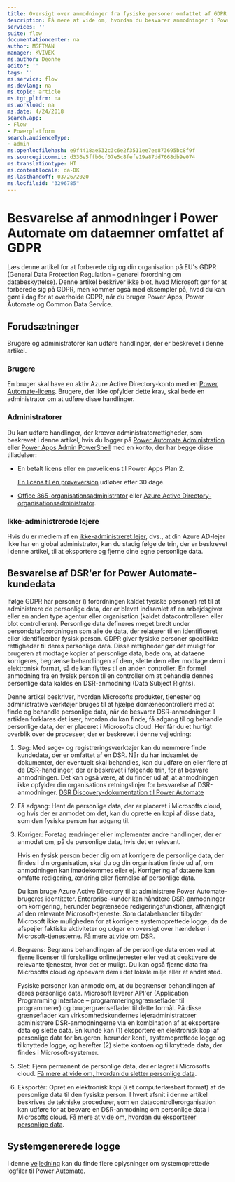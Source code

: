 ```yaml
---
title: Oversigt over anmodninger fra fysiske personer omfattet af GDPR | Microsoft Docs
description: Få mere at vide om, hvordan du besvarer anmodninger i Power Automate om dataemner omfattet af GPDR.
services: ''
suite: flow
documentationcenter: na
author: MSFTMAN
manager: KVIVEK
ms.author: Deonhe
editor: ''
tags: ''
ms.service: flow
ms.devlang: na
ms.topic: article
ms.tgt_pltfrm: na
ms.workload: na
ms.date: 4/24/2018
search.app:
- Flow
- Powerplatform
search.audienceType:
- admin
ms.openlocfilehash: e9f4418ae532c3c6e2f3511ee7ee873695bc8f9f
ms.sourcegitcommit: d336e5ffb6cf07e5c8fefe19a87dd7668db9e074
ms.translationtype: HT
ms.contentlocale: da-DK
ms.lasthandoff: 03/26/2020
ms.locfileid: "3296785"
---
```

# <a name="responding-to-gdpr-data-subject-requests-for-power-automate"></a>Besvarelse af anmodninger i Power Automate om dataemner omfattet af GDPR


Læs denne artikel for at forberede dig og din organisation på EU's GDPR (General Data Protection Regulation – generel forordning om databeskyttelse). Denne artikel beskriver ikke blot, hvad Microsoft gør for at forberede sig på GDPR, men kommer også med eksempler på, hvad du kan gøre i dag for at overholde GDPR, når du bruger Power Apps, Power Automate og Common Data Service.

## <a name="prerequisites"></a>Forudsætninger

Brugere og administratorer kan udføre handlinger, der er beskrevet i denne artikel.

### <a name="users"></a>Brugere

En bruger skal have en aktiv Azure Active Directory-konto med en [Power Automate-licens](https://preview.flow.microsoft.com/pricing/). Brugere, der ikke opfylder dette krav, skal bede en administrator om at udføre disse handlinger.

### <a name="administrators"></a>Administratorer

Du kan udføre handlinger, der kræver administratorrettigheder, som beskrevet i denne artikel, hvis du logger på [Power Automate Administration](https://admin.flow.microsoft.com/) eller [Power Apps Admin PowerShell](https://go.microsoft.com/fwlink/?linkid=871804) med en konto, der har begge disse tilladelser:

- En betalt licens eller en prøvelicens til Power Apps Plan 2.

    [En licens til en prøveversion](http://make.powerapps.com/trial) udløber efter 30 dage.

- [Office 365-organisationsadministrator](https://support.office.com/article/assign-admin-roles-in-office-365-for-business-eac4d046-1afd-4f1a-85fc-8219c79e1504) eller [Azure Active Directory-organisationsadministrator](https://docs.microsoft.com/azure/active-directory/active-directory-assign-admin-roles-azure-portal).

### <a name="unmanaged-tenants"></a>Ikke-administrerede lejere
Hvis du er medlem af en [ikke-administreret lejer](https://docs.microsoft.com/azure/active-directory/domains-admin-takeover), dvs., at din Azure AD-lejer ikke har en global administrator, kan du stadig følge de trin, der er beskrevet i denne artikel, til at eksportere og fjerne dine egne personlige data. 

## <a name="responding-to-dsrs-for-power-automate-customer-data"></a>Besvarelse af DSR'er for Power Automate-kundedata

Ifølge GDPR har personer (i forordningen kaldet fysiske personer) ret til at administrere de personlige data, der er blevet indsamlet af en arbejdsgiver eller en anden type agentur eller organisation (kaldet datacontrolleren eller blot controlleren). Personlige data defineres meget bredt under persondataforordningen som alle de data, der relaterer til en identificeret eller identificerbar fysisk person. GDPR giver fysiske personer specifikke rettigheder til deres personlige data. Disse rettigheder gør det muligt for brugeren at modtage kopier af personlige data, bede om, at dataene korrigeres, begrænse behandlingen af dem, slette dem eller modtage dem i elektronisk format, så de kan flyttes til en anden controller. En formel anmodning fra en fysisk person til en controller om at behandle dennes personlige data kaldes en DSR-anmodning (Data Subject Rights).

Denne artikel beskriver, hvordan Microsofts produkter, tjenester og administrative værktøjer bruges til at hjælpe domænecontrollere med at finde og behandle personlige data, når de besvarer DSR-anmodninger. I artiklen forklares det især, hvordan du kan finde, få adgang til og behandle personlige data, der er placeret i Microsofts cloud. Her får du et hurtigt overblik over de processer, der er beskrevet i denne vejledning:

1. Søg: Med søge- og registreringsværktøjer kan du nemmere finde kundedata, der er omfattet af en DSR. Når du har indsamlet de dokumenter, der eventuelt skal behandles, kan du udføre en eller flere af de DSR-handlinger, der er beskrevet i følgende trin, for at besvare anmodningen. Det kan også være, at du finder ud af, at anmodningen ikke opfylder din organisations retningslinjer for besvarelse af DSR-anmodninger. [DSR Discovery-dokumentation til Power Automate](gdpr-dsr-discovery.md)

1. Få adgang: Hent de personlige data, der er placeret i Microsofts cloud, og hvis der er anmodet om det, kan du oprette en kopi af disse data, som den fysiske person har adgang til.

1. Korriger: Foretag ændringer eller implementer andre handlinger, der er anmodet om, på de personlige data, hvis det er relevant.

    Hvis en fysisk person beder dig om at korrigere de personlige data, der findes i din organisation, skal du og din organisation finde ud af, om anmodningen kan imødekommes eller ej.  Korrigering af dataene kan omfatte redigering, ændring eller fjernelse af personlige data.

    Du kan bruge Azure Active Directory til at administrere Power Automate-brugeres identiteter. Enterprise-kunder kan håndtere DSR-anmodninger om korrigering, herunder begrænsede redigeringsfunktioner, afhængigt af den relevante Microsoft-tjeneste.  Som databehandler tilbyder Microsoft ikke muligheden for at korrigere systemoprettede logge, da de afspejler faktiske aktiviteter og udgør en oversigt over hændelser i Microsoft-tjenesterne.  [Få mere at vide om DSR](https://docs.microsoft.com/microsoft-365/compliance/gdpr-dsr-azure).

1. Begræns: Begræns behandlingen af de personlige data enten ved at fjerne licenser til forskellige onlinetjenester eller ved at deaktivere de relevante tjenester, hvor det er muligt. Du kan også fjerne data fra Microsofts cloud og opbevare dem i det lokale miljø eller et andet sted.

    Fysiske personer kan anmode om, at du begrænser behandlingen af deres personlige data.  Microsoft leverer API'er (Application Programming Interface – programmeringsgrænseflader til programmerer) og brugergrænseflader til dette formål.  På disse grænseflader kan virksomhedskundernes lejeradministratorer administrere DSR-anmodningerne via en kombination af at eksportere data og slette data. En kunde kan (1) eksportere en elektronisk kopi af personlige data for brugeren, herunder konti, systemoprettede logge og tilknyttede logge, og herefter (2) slette kontoen og tilknyttede data, der findes i Microsoft-systemer.

1. Slet: Fjern permanent de personlige data, der er lagret i Microsofts cloud. [Få mere at vide om, hvordan du sletter personlige data](gdpr-dsr-delete.md).

1. Eksportér: Opret en elektronisk kopi (i et computerlæsbart format) af de personlige data til den fysiske person. I hvert afsnit i denne artikel beskrives de tekniske procedurer, som en datacontrollerorganisation kan udføre for at besvare en DSR-anmodning om personlige data i Microsofts cloud. [Få mere at vide om, hvordan du eksporterer personlige data](gdpr-dsr-export.md).

## <a name="system-generated-logs"></a>Systemgenererede logge

I denne [vejledning](https://docs.microsoft.com/powerapps/administrator/powerapps-gdpr-dsr-guide-systemlogs) kan du finde flere oplysninger om systemoprettede logfiler til Power Automate.
